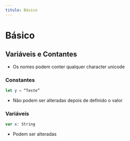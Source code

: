 ```yaml
---
titulo: Básico
---
```


# Básico

## Variáveis e Contantes

*   Os nomes podem conter qualquer character unicode

### Constantes

~~~swift
let y = “Teste”
~~~

*   Não podem ser alteradas depois de definido o valor

### Variáveis

~~~swift
var x: String
~~~

*   Podem ser alteradas
